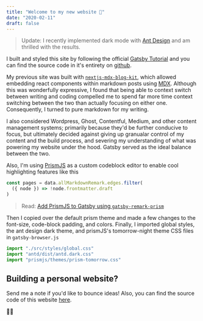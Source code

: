 ```yaml
---
title: "Welcome to my new website 👋"
date: "2020-02-11"
draft: false
---
```


> Update: I recently implemented dark mode with [Ant Design](https://ant.design) and am thrilled with the results.

I built and styled this site by following the official [Gatsby Tutorial](https://www.gatsbyjs.org/tutorial/) and you can find the source code in it's entirety on [github](https://github.com/kunalgorithm/kunal.sh).

My previous site was built with [`nextjs-mdx-blog-kit`](https://github.com/lorenseanstewart/nextjs-mdx-blog-kit), which allowed embedding react components within markdown posts using [MDX](https://mdxjs.com). Although this was wonderfully expressive, I found that being able to context switch between writing and coding compelled me to spend far more time context switching between the two than actually focusing on either one. Consequently, I turned to pure markdown for my writing.

I also considered Wordpress, Ghost, Contentful, Medium, and other content management systems; primarily because they'd be further conducive to focus, but ultimately decided against giving up granualar control of my content and the build process, and severing my understanding of what was powering my website under the hood. Gatsby served as the ideal balance between the two.

Also, I'm using [PrismJS](https://prismjs.com/) as a custom codeblock editor to enable cool highlighting features like this

```javascript
const pages = data.allMarkdownRemark.edges.filter(
  ({ node }) => !node.frontmatter.draft
)
```

> Read: [Add PrismJS to Gatsby using `gatsby-remark-prism`](https://www.gatsbyjs.org/packages/gatsby-remark-prismjs/)

Then I copied over the default prism theme and made a few changes to the font-size, code-block padding, and colors. Finally, I imported global styles, the ant design dark theme, and prismJS's tomorrow-night theme CSS files in `gatsby-browser.js`

```js
import "./src/styles/global.css"
import "antd/dist/antd.dark.css"
import "prismjs/themes/prism-tomorrow.css"
```

## Building a personal website?

Send me a note if you'd like to bounce ideas! Also, you can find the source code of this website [here](https://github.com/kunalgorithm/kunal.sh).

✌🏽
